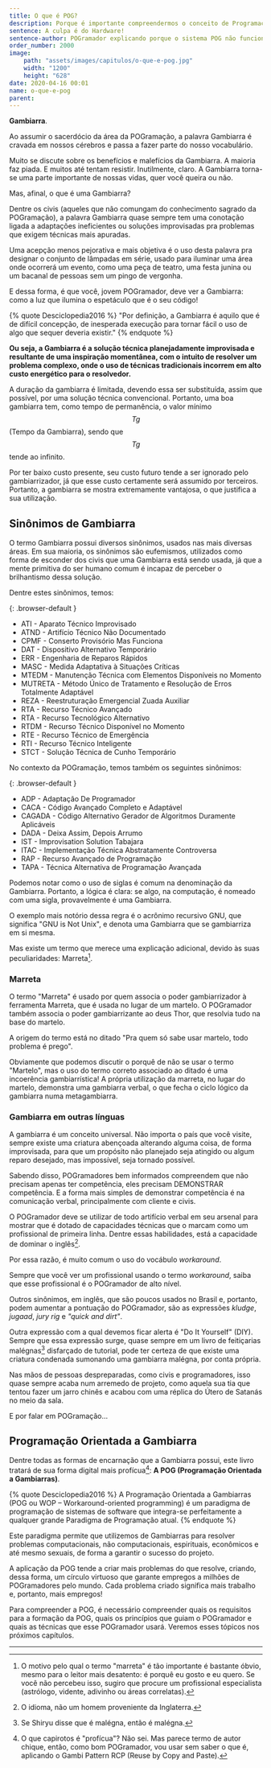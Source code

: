```yaml
---
title: O que é POG?
description: Porque é importante compreendermos o conceito de Programação Orientada a Gambiarra
sentence: A culpa é do Hardware!
sentence-author: POGramador explicando porque o sistema POG não funciona
order_number: 2000
image:
    path: "assets/images/capitulos/o-que-e-pog.jpg"
    width: "1200"
    height: "628"
date: 2020-04-16 00:01
name: o-que-e-pog
parent:
---
```


**Gambiarra**.

Ao assumir o sacerdócio da área da POGramação, a palavra Gambiarra é cravada em nossos cérebros e passa a fazer parte do nosso vocabulário.

Muito se discute sobre os benefícios e malefícios da Gambiarra. A maioria faz piada. E muitos até tentam resistir. Inutilmente, claro. A Gambiarra torna-se uma parte importante de nossas vidas, quer você queira ou não.

Mas, afinal, o que é uma Gambiarra?

Dentre os civis (aqueles que não comungam do conhecimento sagrado da
POGramação), a palavra Gambiarra quase sempre tem uma conotação ligada a adaptações ineficientes ou soluções improvisadas pra problemas que exigem técnicas mais apuradas.

Uma acepção menos pejorativa e mais objetiva é o uso desta palavra pra designar o conjunto de lâmpadas em série, usado para iluminar uma área onde ocorrerá um evento, como uma peça de teatro, uma festa junina ou um bacanal de pessoas sem um pingo de vergonha.

E dessa forma, é que você, jovem POGramador, deve ver a Gambiarra: como a luz que ilumina o espetáculo que é o seu código!

{% quote Desciclopedia2016 %}
"Por definição, a Gambiarra é aquilo que é de difícil concepção, de inesperada execução para tornar fácil o uso de algo que sequer deveria existir."
{% endquote %}

**Ou seja, a Gambiarra é a solução técnica planejadamente improvisada e resultante de uma inspiração momentânea, com o intuito de resolver um problema complexo, onde o uso de técnicas tradicionais incorrem em alto custo energético para o resolvedor.**

A duração da gambiarra é limitada, devendo essa ser substituída, assim que possível, por uma solução técnica convencional. Portanto, uma boa gambiarra tem, como tempo de permanência, o valor mínimo $$Tg$$ (Tempo da Gambiarra), sendo que $$Tg$$ tende ao infinito.

Por ter baixo custo presente, seu custo futuro tende a ser ignorado pelo gambiarrizador, já que esse custo certamente será assumido por terceiros. Portanto, a gambiarra se mostra extremamente vantajosa, o que justifica a sua utilização.

## Sinônimos de Gambiarra

O termo Gambiarra possui diversos sinônimos, usados nas mais diversas áreas. Em sua maioria, os sinônimos são eufemismos, utilizados como forma de esconder dos civis que uma Gambiarra está sendo usada, já que a mente primitiva do ser humano comum é incapaz de perceber o brilhantismo dessa solução.

Dentre estes sinônimos, temos:

{: .browser-default }

* ATI - Aparato Técnico Improvisado
* ATND - Artifício Técnico Não Documentado
* CPMF - Conserto Provisório Mas Funciona
* DAT - Dispositivo Alternativo Temporário
* ERR - Engenharia de Reparos Rápidos  
* MASC - Medida Adaptativa à Situações Críticas
* MTEDM - Manutenção Técnica com Elementos Disponíveis no Momento
* MUTRETA - Método Único de  Tratamento e Resolução de Erros Totalmente Adaptável
* REZA - Reestruturação Emergencial Zuada Auxiliar
* RTA - Recurso Técnico Avançado
* RTA - Recurso Tecnológico Alternativo
* RTDM - Recurso Técnico Disponível no Momento
* RTE - Recurso Técnico de Emergência
* RTI - Recurso Técnico Inteligente
* STCT - Solução Técnica de Cunho Temporário

No contexto da POGramação, temos também os seguintes sinônimos:

{: .browser-default }

* ADP - Adaptação De Programador
* CACA - Código Avançado Completo e Adaptável
* CAGADA - Código Alternativo Gerador de  Algoritmos Duramente Aplicáveis
* DADA - Deixa Assim, Depois Arrumo
* IST - Improvisation Solution Tabajara
* ITAC - Implementação Técnica Abstratamente Controversa
* RAP - Recurso Avançado de Programação
* TAPA - Técnica Alternativa de Programação Avançada

Podemos notar como o uso de siglas é comum na denominação da Gambiarra. Portanto, a lógica é clara: se algo, na computação, é nomeado com uma sigla, provavelmente é uma Gambiarra.

O exemplo mais notório dessa regra é o acrônimo recursivo GNU, que significa "GNU is Not Unix", e denota uma Gambiarra que se gambiarriza em si mesma.

Mas existe um termo que merece uma explicação adicional, devido às suas peculiaridades: Marreta[^fn-marreta].

### Marreta

O termo "Marreta" é usado por quem associa o poder gambiarrizador à ferramenta Marreta, que é usada no lugar de um martelo. O POGramador também associa o poder gambiarrizante ao deus Thor, que resolvia tudo na base do martelo.

A origem do termo está no ditado "Pra quem só sabe usar martelo, todo problema é prego".

Obviamente que podemos discutir o porquê de não se usar o termo "Martelo", mas o uso do termo correto associado ao ditado é uma incoerência gambiarrística! A própria utilização da marreta, no lugar do martelo, demonstra uma gambiarra verbal, o que fecha o ciclo lógico da gambiarra numa metagambiarra.

### Gambiarra em outras línguas

A gambiarra é um conceito universal. Não importa o país que você visite, sempre existe uma criatura abençoada alterando alguma coisa, de forma improvisada, para que um propósito não planejado seja atingido ou algum reparo desejado, mas impossível, seja tornado possível.

Sabendo disso, POGramadores bem informados compreendem que não precisam apenas ter competência, eles precisam DEMONSTRAR competência. E a forma mais simples de demonstrar competência é na comunicação verbal, principalmente com cliente e civis.

O POGramador deve se utilizar de todo artifício verbal em seu arsenal para mostrar que é dotado de capacidades técnicas que o marcam como um profissional de primeira linha. Dentre essas habilidades, está a capacidade de dominar o  inglês[^fn-idioma].

Por essa razão, é muito comum o uso do vocábulo *workaround*.

Sempre que você ver um profissional usando o termo *workaround*, saiba que esse profissional é o POGramador de alto nível.

Outros sinônimos, em inglês, que são poucos usados no Brasil e, portanto, podem aumentar a pontuação do POGramador, são as expressões *kludge*, *jugaad*, *jury rig* e *"quick and dirt"*.

Outra expressão com a qual devemos ficar alerta é "Do It Yourself" (DIY). Sempre que essa expressão surge, quase sempre em um livro de feitiçarias malégnas[^fn-shiryu] disfarçado de tutorial, pode ter certeza de que existe uma criatura condenada sumonando uma gambiarra malégna, por conta própria.

Nas mãos de pessoas despreparadas, como civis e programadores, isso quase sempre acaba num arremedo de projeto, como aquela sua tia que tentou fazer um jarro chinês e acabou com uma réplica do Útero de Satanás no meio da sala.

E por falar em POGramação...

## Programação Orientada a Gambiarra

Dentre todas as formas de encarnação que a Gambiarra possui, este livro tratará de sua forma digital mais profícua[^fn-proficua]: **A POG (Programação Orientada a Gambiarras)**.

{% quote Desciclopedia2016 %}
A Programação Orientada a Gambiarras (POG ou WOP – Workaround-oriented programming) é um paradigma de programação de sistemas de software que integra-se perfeitamente a qualquer grande Paradigma de Programação atual.
{% endquote %}

Este paradigma permite que utilizemos de Gambiarras para resolver problemas computacionais, não computacionais, espirituais, econômicos e até mesmo sexuais, de forma a garantir o sucesso do projeto.

A aplicação da POG tende a criar mais problemas do que resolve, criando, dessa forma, um círculo virtuoso que garante empregos a milhões de POGramadores pelo mundo. Cada problema criado significa mais trabalho e, portanto, mais empregos!

Para compreender a POG, é necessário compreender quais os requisitos para a formação da POG, quais os princípios que guiam o POGramador e quais as técnicas que esse POGramador usará. Veremos esses tópicos nos próximos capítulos.

---
[^fn-marreta]: O motivo pelo qual o termo "marreta" é tão importante é bastante óbvio, mesmo para o leitor mais desatento: é porquê eu gosto e eu quero. Se você não percebeu isso, sugiro que procure um profissional especialista[^fn-especialista] (astrólogo, vidente, adivinho ou áreas correlatas).

[^fn-idioma]: O idioma, não um homem proveniente da Inglaterra.

[^fn-proficua]: O que capirotos é "profícua"? Não sei. Mas parece termo de autor chique, então, como bom POGramador, vou usar sem saber o que é, aplicando o Gambi Pattern RCP (Reuse by Copy and Paste).

[^fn-especialista]: Porque as pessoas dizem "profissional especialista"? Existe algum especialista que não seja profissional? Um especialista nato? "Conheça Enzo Rodrigo, especialista em computação quântica aos 4 anos de idade, entre uma colherada de mingau e outra, resolveu o problema da conjunção telepática de gatos robóticos."

[^fn-shiryu]: Se Shiryu disse que é malégna, então é malégna.
